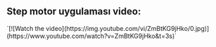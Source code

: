 <h2> Step motor uygulaması video: </h2>
`[![Watch the video](https://img.youtube.com/vi/ZmBtKG9jHko/0.jpg)](https://www.youtube.com/watch?v=ZmBtKG9jHko&t=3s)`
